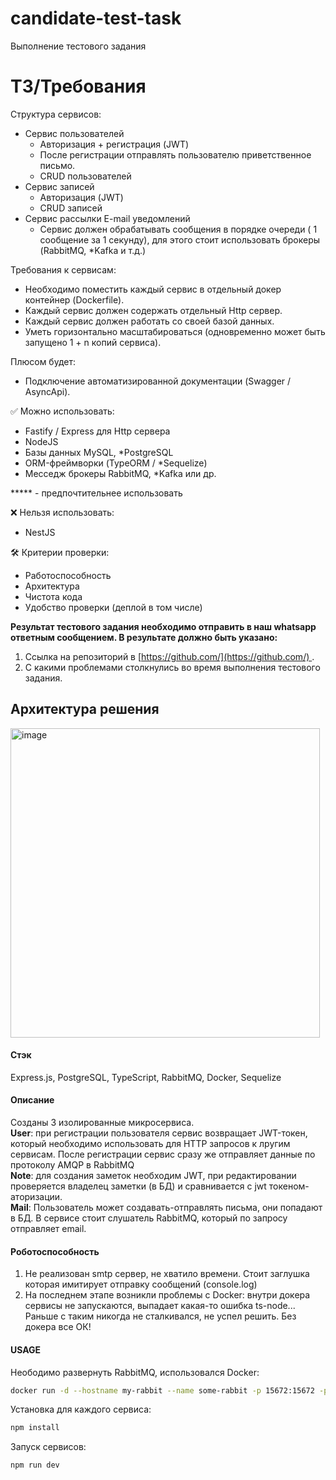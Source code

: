 # candidate-test-task
Выполнение тестового задания

# ТЗ/Требования
Структура сервисов:

- Сервис пользователей
    - Авторизация + регистрация (JWT)
    - После регистрации отправлять пользователю приветственное письмо.
    - CRUD пользователей
- Сервис записей
    - Авторизация (JWT)
    - CRUD записей
- Сервис рассылки E-mail уведомлений
    - Сервис должен обрабатывать сообщения в порядке очереди ( 1 сообщение за 1 секунду), для этого стоит использовать брокеры (RabbitMQ, *Kafka и т.д.)

Требования к сервисам:

- Необходимо поместить каждый сервис в отдельный докер контейнер (Dockerfile).
- Каждый сервис должен содержать отдельный Http сервер.
- Каждый сервис должен работать со своей базой данных.
- Уметь горизонтально масштабироваться (одновременно может быть запущено 1 + n копий сервиса).

Плюсом будет:

- Подключение автоматизированной документации (Swagger / AsyncApi).

<aside>
✅ Можно использовать:

</aside>

- Fastify / Express для Http сервера
- NodeJS
- Базы данных MySQL, *PostgreSQL
- ORM-фреймворки (TypeORM / *Sequelize)
- Месседж брокеры RabbitMQ, *Kafka или др.

***** - предпочтительнее использовать

<aside>
❌ Нельзя использовать:

</aside>

- NestJS

<aside>
🛠 Критерии проверки:

</aside>

- Работоспособность
- Архитектура
- Чистота кода
- Удобство проверки (деплой в том числе)

**Результат тестового задания необходимо отправить в наш whatsapp ответным сообщением. В результате должно быть указано:**

1. Ссылка на репозиторий в [https://github.com/](https://github.com/) .
2. С какими проблемами столкнулись во время выполнения тестового задания.


## Архитектура решения  
<img width="495" alt="image" src="https://user-images.githubusercontent.com/22370622/185787437-af70c76d-3835-4d3c-b266-62321478bf43.png">

#### Стэк  
Express.js, PostgreSQL, TypeScript, RabbitMQ, Docker, Sequelize  

#### Описание
Созданы 3 изолированные микросервиса.  
**User**: при регистрации пользователя сервис возвращает JWT-токен, который необходимо использовать для HTTP запросов к лругим сервисам. После регистрации сервис сразу же отправляет данные по протоколу AMQP в RabbitMQ  
**Note**: для создания заметок необходим JWT, при редактировании проверяется владелец заметки (в БД) и сравнивается с jwt токеном-аторизации.   
**Mail**: Пользователь может создавать-отправлять письма, они попадают в БД. В сервисе стоит слушатель RabbitMQ, который по запросу отправляет email.  


#### Роботоспособность  
1) Не реализован smtp сервер, не хватило времени. Стоит заглушка которая имитирует отправку сообщений (console.log)  
2) На последнем этапе возникли проблемы с Docker: внутри докера сервисы не запускаются, выпадает какая-то ошибка ts-node... Раньше с таким никогда не сталкивался, не успел решить. Без докера все ОК!  

#### USAGE
Неободимо развернуть RabbitMQ, использовался Docker:  
```sh
docker run -d --hostname my-rabbit --name some-rabbit -p 15672:15672 -p 5672:5672  rabbitmq:3-management
```

Установка для каждого сервиса:  
```sh
npm install
```

Запуск сервисов:  
```sh
npm run dev
```
